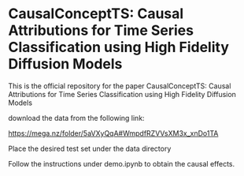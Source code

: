 # CausalConceptTS: Causal Attributions for Time Series Classification using High Fidelity Diffusion Models


This is the official repository for the paper CausalConceptTS: Causal Attributions for Time Series Classification using High Fidelity Diffusion Models


download the data from the following link:


https://mega.nz/folder/5aVXyQqA#WmpdfRZVVsXM3x_xnDo1TA


Place the desired test set under the data directory


Follow the instructions under demo.ipynb to obtain the causal effects.
